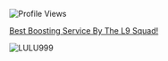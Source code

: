
![Profile Views](https://img.shields.io/badge/Profile%20Views-9999-89CFF0)


[Best Boosting Service By The L9 Squad!](https://l9eloboosting.com/)
<!--
**smokedawaymybrain/smokedawaymybrain** is a ✨ _special_ ✨ repository because its `README.md` (this file) appears on your GitHub profile.

Here are some ideas to get you started:

- 🔭 I’m currently working on ...
- 🌱 I’m currently learning ...
- 👯 I’m looking to collaborate on ...
- 🤔 I’m looking for help with ...
- 💬 Ask me about ...
- 📫 How to reach me: ...
- 😄 Pronouns: ...
- ⚡ Fun fact: ...
-->
![LULU999](https://github.com/user-attachments/assets/f3c580e0-ff0f-458a-b30b-6373a9e9e346)

